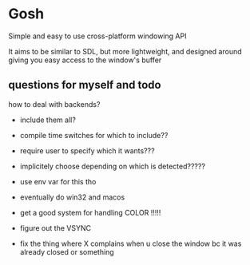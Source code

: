# Gosh

Simple and easy to use cross-platform windowing API

It aims to be similar to SDL, but more lightweight, and designed around giving you easy access to the window's buffer

## questions for myself and todo

how to deal with backends?
- include them all?
- compile time switches for which to include??
- require user to specify which it wants???
- implicitely choose depending on which is detected?????
- use env var for this tho

- eventually do win32 and macos
- get a good system for handling COLOR !!!!! 
- figure out the VSYNC
- fix the thing where X complains when u close the window bc it was already closed or something
